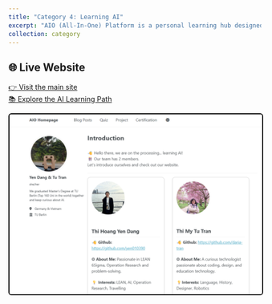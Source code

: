 ```yaml
---
title: "Category 4: Learning AI"
excerpt: "AIO (All-In-One) Platform is a personal learning hub designed to support AI study and exploration. It offers a structured AI Learning Path that guides learners through curated resources, hands-on projects, and essential concepts in artificial intelligence."
collection: category
---
```


## 🌐 Live Website

[👉 Visit the main site](https://yen010390.github.io/AIO.github.io/)  
[📚 Explore the AI Learning Path](https://yen010390.github.io/AIO.github.io/learning-path/)

<p align="center">
  <a href="https://yen010390.github.io/AIO.github.io/">
    <img src="images/AIO-homepage.png" alt="Homepage Screenshot" style="border: 2px solid black; border-radius: 6px; max-width: 100%;">
  </a>
</p>
